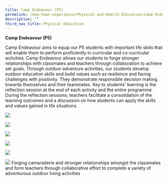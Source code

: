 ```yaml
---
title: Camp Endeavour (P5)
permalink: /new-town-experience/Physical-and-Health-Education/Camp-Endeavour/
description: ""
third_nav_title: Physical Education
---
```

**Camp Endeavour (P5)**

Camp Endeavour aims to equip our P5 students with important life skills that will enable them to perform proficiently in curricular and co-curricular activities. Camp Endeavour allows our students to forge stronger relationships with classmates and teachers through collaboration to achieve set goals. Through outdoor adventure activities, our students develop outdoor education skills and build values such as resilience and facing challenges with positivity. They demonstrate responsible decision making towards themselves and their teammates. Key to students’ learning is the reflection session at the end of each activity and the entire programme. During the reflection sessions, teachers facilitate a consolidation of the learning outcomes and a discussion on how students can apply the skills and values gained in life situations.

![](/images/PE/Camp%20Endeavor/Picture18.png)

![](/images/PE/Camp%20Endeavor/Picture19.png)

![](/images/PE/Camp%20Endeavor/Picture20.png)

![](/images/PE/Camp%20Endeavor/Picture21.png)

![](/images/PE/Camp%20Endeavor/Picture22.png)

![](/images/PE/Camp%20Endeavor/Picture23.png)
Forging camaraderie and stronger relationships amongst the classmates and form teachers through collaborative effort to complete a variety of adventurous outdoor living activities 

